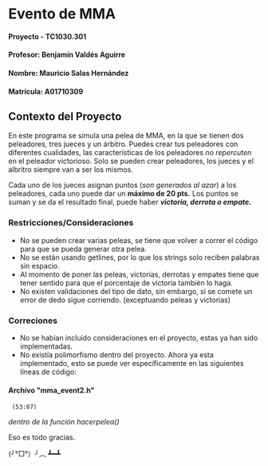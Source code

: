 # Evento de MMA
#### Proyecto - TC1030.301
#### Profesor: Benjamín Valdés Aguirre
#### Nombre: Mauricio Salas Hernández
#### Matrícula: A01710309

## Contexto del Proyecto
En este programa se simula una pelea de MMA, en la que se tienen dos peleadores, tres jueces y un árbitro.
Puedes crear tus peleadores con diferentes cualidades, las características de los peleadores *no repercuten* en el peleador victorioso.
Solo se pueden crear peleadores, los jueces y el albritro siempre van a ser los mismos.

Cada uno de los jueces asignan puntos (*son generados al azar*) a los peleadores, cada uno puede dar un **máximo de 20 pts.**
Los puntos se suman y se da el resultado final, puede haber ***victoria, derrota o empate.***


### Restricciones/Consideraciones
- No se pueden crear varias peleas, se tiene que volver a correr el código para que se pueda generar otra pelea.
- No se están usando getlines, por lo que los strings solo reciben palabras sin espacio.
- Al momento de poner las peleas, victorias, derrotas y empates tiene que tener sentido para que el porcentaje de victoria también lo haga.
- No existen validaciones del tipo de dato, sin embargo, si se comete un error de dedo sigue corriendo. (exceptuando peleas y victorias)


### Correciones
* No se habían incluido consideraciones en el proyecto, estas ya han sido implementadas.
* No existía polimorfismo dentro del proyecto. Ahora ya esta implementado, esto se puede ver específicamente en las siguientes líneas de código:
#### Archivo "mma_event2.h"
     (53:87) 
  *dentro de la función hacerpelea()*





Eso es todo gracias.

(╯°□°）╯︵ ┻━┻
